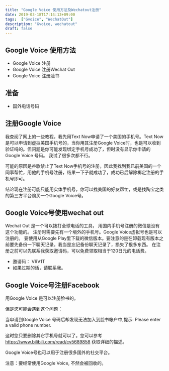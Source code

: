 ```yaml
---
title: "Google Voice 使用方法及Wechatout注册"
date: 2019-03-18T17:14:13+09:00
tags:  ["Gvoice", "WechatOut"]
description: "Gvoice, wechatout"
draft: false
---
```


## Google Voice 使用方法

- Google Voice 注册
- Google Voice 注册Wechat Out
- Google Voice 注册脸书

<!--more-->

## 准备
- 国外电话号码

## 注册Google Voice

我查阅了网上的一些教程，我先用Text Now申请了一个美国的手机号。Text Now是可以申请到虚拟美国手机号的，当你用其注册Google Voice时，也是可以收到验证吗的。但问题是你可能发现绑定手机号成功了，但时没有显示你申请的Google Voice 号码。 我试了很多次都不行。


可能的原因是谷歌禁止了Text Now手机号的注册，因此我找到我已前美国的一个同事帮忙，用他的手机号注册，结果一下子就成功了，成功已后解除梆定注册的手机号即可。


结论现在注册可能只能用实体手机号，你可以找美国的好友帮忙，或是找陶宝之类的第三方平台购买一个Google Voice号。

## Google Voice号使用wechat out

Wechat Out 是一个可以拨打全球电话的工具， 用国内手机号注册的微信是没有这个功能的。 注册时需要先有一个境外的手机号。Google Voice虚拟号也是可以注册的。 要使用从Google Play里下载的微信版本。要注意的是在卸载现有版本之前要先备份一下聊天记录。我当是忘记备份聊天记录了，损失了拫多东西。  在注册之前可以先联系我获取邀请码，可以免费领取相当于120日元的电话费。

- 邀请码： V6V1T
- 如果过期的话，请联系我。

## Google Voice号注册Facebook

用Google Voice 是可以注册脸书的。

但是您可能会遇到这个问题：

当申请到Google Voice 号码后却发现无法加入到脸书帐户中,提示: Please enter a valid phone number.

这时您只要删除其它手机号就可以了。您可以参考 https://www.bilibili.com/read/cv5689858 获取详细的描述。

Google Voice号也可以用于注册很多国外的社交平台。

注意：要经常使用Google Voice, 不然会被回收的。
